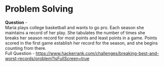 # Problem Solving

**Question** -   
Maria plays college basketball and wants to go pro. Each season she maintains a record of her play. She tabulates the number of times she breaks her season record for most points and least points in a game. Points scored in the first game establish her record for the season, and she begins counting from there.  
Full Question - https://www.hackerrank.com/challenges/breaking-best-and-worst-records/problem?isFullScreen=true
